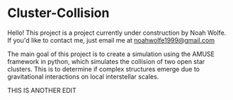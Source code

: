 # Cluster-Collision

Hello! This project is a project currently under construction by Noah Wolfe.
If you'd like to contact me, just email me at noahwolfe1999@gmail.com

The main goal of this project is to create a simulation using the AMUSE framework in python, which simulates the collision of two open star clusters. This is to determine if complex structures emerge due to gravitational interactions on local
interstellar scales.

THIS IS ANOTHER EDIT

